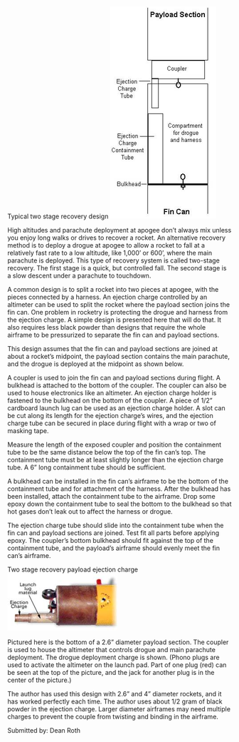 Typical two stage recovery design ![](/images/recovery_drogue.jpg)

High altitudes and parachute deployment at apogee don’t always mix unless you enjoy long walks or drives to recover a rocket. An alternative recovery method is to deploy a drogue at apogee to allow a rocket to fall at a relatively fast rate to a low altitude, like 1,000’ or 600’, where the main parachute is deployed. This type of recovery system is called two-stage recovery. The first stage is a quick, but controlled fall. The second stage is a slow descent under a parachute to touchdown.

A common design is to split a rocket into two pieces at apogee, with the pieces connected by a harness. An ejection charge controlled by an altimeter can be used to split the rocket where the payload section joins the fin can. One problem in rocketry is protecting the drogue and harness from the ejection charge. A simple design is presented here that will do that. It also requires less black powder than designs that require the whole airframe to be pressurized to separate the fin can and payload sections.

This design assumes that the fin can and payload sections are joined at about a rocket’s midpoint, the payload section contains the main parachute, and the drogue is deployed at the midpoint as shown below.

A coupler is used to join the fin can and payload sections during flight. A bulkhead is attached to the bottom of the coupler. The coupler can also be used to house electronics like an altimeter. An ejection charge holder is fastened to the bulkhead on the bottom of the coupler. A piece of 1/2” cardboard launch lug can be used as an ejection charge holder. A slot can be cut along its length for the ejection charge’s wires, and the ejection charge tube can be secured in place during flight with a wrap or two of masking tape.

Measure the length of the exposed coupler and position the containment tube to be the same distance below the top of the fin can’s top. The containment tube must be at least slightly longer than the ejection charge tube. A 6” long containment tube should be sufficient.

A bulkhead can be installed in the fin can’s airframe to be the bottom of the containment tube and for attachment of the harness. After the bulkhead has been installed, attach the containment tube to the airframe. Drop some epoxy down the containment tube to seal the bottom to the bulkhead so that hot gases don’t leak out to affect the harness or drogue.

The ejection charge tube should slide into the containment tube when the fin can and payload sections are joined. Test fit all parts before applying epoxy. The coupler’s bottom bulkhead should fit against the top of the containment tube, and the payload’s airframe should evenly meet the fin can’s airframe.

Two stage recovery payload ejection charge ![](/images/recovery_eject3.jpg)

Pictured here is the bottom of a 2.6” diameter payload section. The coupler is used to house the altimeter that controls drogue and main parachute deployment. The drogue deployment charge is shown. (Phono plugs are used to activate the altimeter on the launch pad. Part of one plug (red) can be seen at the top of the picture, and the jack for another plug is in the center of the picture.)

The author has used this design with 2.6” and 4” diameter rockets, and it has worked perfectly each time. The author uses about 1/2 gram of black powder in the ejection charge. Larger diameter airframes may need multiple charges to prevent the couple from twisting and binding in the airframe.

Submitted by: Dean Roth

